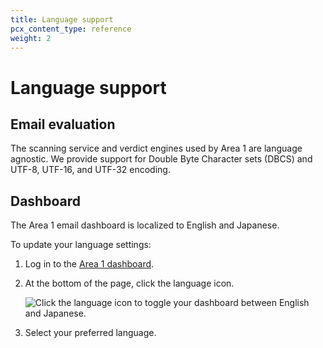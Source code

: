 ```yaml
---
title: Language support
pcx_content_type: reference
weight: 2
---
```


# Language support

## Email evaluation

The scanning service and verdict engines used by Area 1 are language agnostic. We provide support for Double Byte Character sets (DBCS) and UTF-8, UTF-16, and UTF-32 encoding.

## Dashboard

The Area 1 email dashboard is localized to English and Japanese.

To update your language settings:

1. Log in to the [Area 1 dashboard](https://horizon.area1security.com/).
2. At the bottom of the page, click the language icon.

   ![Click the language icon to toggle your dashboard between English and Japanese.](/email-security/static/language-switcher.png)

3. Select your preferred language.
